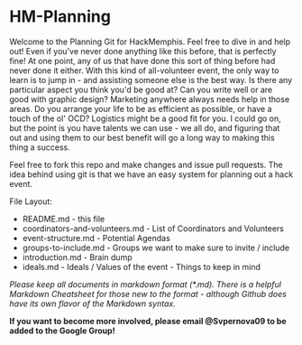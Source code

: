 HM-Planning
===========
Welcome to the Planning Git for HackMemphis. Feel free to dive in and help out! Even if you've never done anything like this before, that is perfectly fine! At one point, any of us that have done this sort of thing before had never done it either. With this kind of all-volunteer event, the only way to learn is to jump in - and assisting someone else is the best way. Is there any particular aspect you think you'd be good at? Can you write well or are  good with graphic design? Marketing anywhere always needs help in those areas. Do you arrange your life to be as efficient as possible, or have a touch of the ol' OCD? Logistics might be a good fit for you. I could go on, but the point is you have talents we can use - we all do, and figuring that out and using them to our best benefit will go a long way to making this thing a success.

Feel free to fork this repo and make changes and issue pull requests. The idea behind using git is that we have an easy system for planning out a hack event.

File Layout:

* README.md - this file
* coordinators-and-volunteers.md - List of Coordinators and Volunteers
* event-structure.md - Potential Agendas
* groups-to-include.md - Groups we want to make sure to invite / include
* introduction.md - Brain dump
* ideals.md - Ideals / Values of the event - Things to keep in mind

_Please keep all documents in markdown format (*.md). There is a helpful Markdown Cheatsheet for those new to the format - although Github does have its own flavor of the Markdown syntax._

**If you want to become more involved, please email @Svpernova09 to be added to the Google Group!**